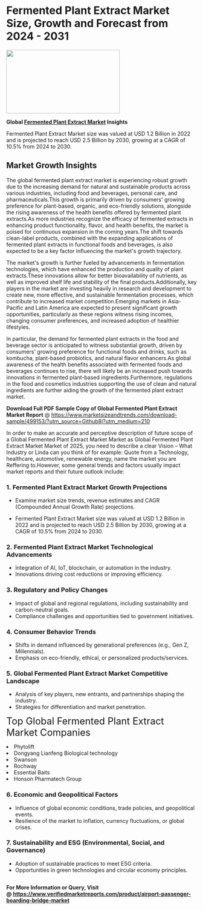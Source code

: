 <H1>Fermented Plant Extract Market Size, Growth and Forecast from 2024 - 2031</H1><img class="aligncenter size-medium wp-image-584254" src="https://thirdeyenews.in/wp-content/uploads/2024/09/Global-Market-Research-300x168.jpeg" alt="" width="300" height="168" /><p><strong>Global&nbsp;<a href="https://www.marketsizeandtrends.com/download-sample/499153/?utm_source=Github8j?utm_medium=210">Fermented Plant Extract Market</a> Insights</strong></p><p>Fermented Plant Extract Market size was valued at USD 1.2 Billion in 2022 and is projected to reach USD 2.5 Billion by 2030, growing at a CAGR of 10.5% from 2024 to 2030.</p><p><h2>Market Growth Insights</h2> <p>The global fermented plant extract market is experiencing robust growth due to the increasing demand for natural and sustainable products across various industries, including food and beverages, personal care, and pharmaceuticals.This growth is primarily driven by consumers' growing preference for plant-based, organic, and eco-friendly solutions, alongside the rising awareness of the health benefits offered by fermented plant extracts.As more industries recognize the efficacy of fermented extracts in enhancing product functionality, flavor, and health benefits, the market is poised for continuous expansion in the coming years.The shift towards clean-label products, combined with the expanding applications of fermented plant extracts in functional foods and beverages, is also expected to be a key factor influencing the market's growth trajectory.</p> <p>The market's growth is further fueled by advancements in fermentation technologies, which have enhanced the production and quality of plant extracts.These innovations allow for better bioavailability of nutrients, as well as improved shelf life and stability of the final products.Additionally, key players in the market are investing heavily in research and development to create new, more effective, and sustainable fermentation processes, which contribute to increased market competition.Emerging markets in Asia-Pacific and Latin America are expected to present significant growth opportunities, particularly as these regions witness rising incomes, changing consumer preferences, and increased adoption of healthier lifestyles.</p> <p>In particular, the demand for fermented plant extracts in the food and beverage sector is anticipated to witness substantial growth, driven by consumers' growing preference for functional foods and drinks, such as kombucha, plant-based probiotics, and natural flavor enhancers.As global awareness of the health benefits associated with fermented foods and beverages continues to rise, there will likely be an increased push towards innovations in fermented plant-based ingredients.Furthermore, regulations in the food and cosmetics industries supporting the use of clean and natural ingredients are further aiding the growth of the fermented plant extract market.</p> <p><span class=""><strong>Download Full PDF Sample Copy of Global Fermented Plant Extract Market Report</strong> @ <a href="https://www.marketsizeandtrends.com/download-sample/499153/?utm_source=Github8j?utm_medium=210" target="_blank">https://www.marketsizeandtrends.com/download-sample/499153/?utm_source=Github8j?utm_medium=210</a></span></p><p>In order to make an accurate and perceptive description of future scope of a Global&nbsp;Fermented Plant Extract Market Market as Global&nbsp;Fermented Plant Extract Market Market of 2025, you need to describe a clear Vision &ndash; What Industry or Linda can you think of for example: Quote from a Technology, healthcare, automotive, renewable energy, name the market you are Reffering to.However, some general trends and factors usually impact market reports and their future outlook include:</p><h3>1.&nbsp;<strong>Fermented Plant Extract Market Growth Projections</strong></h3><ul><li>Examine market size trends, revenue estimates and CAGR (Compounded Annual Growth Rate) projections.</li><li><p>Fermented Plant Extract Market size was valued at USD 1.2 Billion in 2022 and is projected to reach USD 2.5 Billion by 2030, growing at a CAGR of 10.5% from 2024 to 2030.</p></li></ul><h3>2.&nbsp;<strong>Fermented Plant Extract Market Technological Advancements</strong></h3><ul><li>Integration of AI, IoT, blockchain, or automation in the industry.</li><li>Innovations driving cost reductions or improving efficiency.</li></ul><h3>3.&nbsp;<strong>Regulatory and Policy Changes</strong></h3><ul><li>Impact of global and regional regulations, including sustainability and carbon-neutral goals.</li><li>Compliance challenges and opportunities tied to government initiatives.</li></ul><h3>4.&nbsp;<strong>Consumer Behavior Trends</strong></h3><ul><li>Shifts in demand influenced by generational preferences (e.g., Gen Z, Millennials).</li><li>Emphasis on eco-friendly, ethical, or personalized products/services.</li></ul><h3>5.&nbsp;<strong>Global Fermented Plant Extract Market Competitive Landscape</strong></h3><ul><li>Analysis of key players, new entrants, and partnerships shaping the industry.</li><li>Strategies for differentiation and market penetration.</li></ul><p data-pm-slice="1 1 []"><span style="color: inherit; font-family: inherit; font-size: 25px;">Top Global Fermented Plant Extract Market Companies</span></p><div class="" data-test-id=""><p><li>Phytolift</li><li> Dongyang Lianfeng Biological technology</li><li> Swanson</li><li> Rochway</li><li> Essential Baits</li><li> Honson Pharmatech Group</li></p></div><h3>6.&nbsp;<strong>Economic and Geopolitical Factors</strong></h3><ul><li>Influence of global economic conditions, trade policies, and geopolitical events.</li><li>Resilience of the market to inflation, currency fluctuations, or global crises.</li></ul><h3>7.&nbsp;<strong>Sustainability and ESG (Environmental, Social, and Governance)</strong></h3><ul><li>Adoption of sustainable practices to meet ESG criteria.</li><li>Opportunities in green technologies and circular economy principles.</li></ul><h2><strong style="font-size: 14px;">For More Information or Query, Visit @&nbsp;</strong><a style="background-color: #ffffff; font-size: 14px;" href="https://www.marketsizeandtrends.com/report/fermented-plant-extract-market/" target="_blank">https://www.verifiedmarketreports.com/product/airport-passenger-boarding-bridge-market</a></h2>
